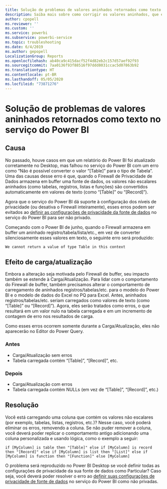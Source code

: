 ```yaml
---
title: Solução de problemas de valores aninhados retornados como texto no serviço do Power BI
description: Saiba mais sobre como corrigir os valores aninhados, que estão sendo convertidos em uma cadeia de caracteres ao usar configurações de privacidade de fonte de dados inadequada
author: cpopell
ms.reviewer: ''
ms.custom: ''
ms.service: powerbi
ms.subservice: powerbi-service
ms.topic: troubleshooting
ms.date: 6/4/2019
ms.author: gepopell
LocalizationGroup: Reports
ms.openlocfilehash: ab40ca9c415dacf52f4d82eb2c157d57aef92f93
ms.sourcegitcommit: 7aa0136f93f88516f97ddd8031ccac5d07863b92
ms.translationtype: HT
ms.contentlocale: pt-BR
ms.lasthandoff: 05/05/2020
ms.locfileid: "73871276"
---
```

# <a name="troubleshooting-nested-values-returned-as-text-in-power-bi-service"></a>Solução de problemas de valores aninhados retornados como texto no serviço do Power BI

## <a name="cause"></a>Causa

No passado, houve casos em que um relatório do Power BI foi atualizado corretamente no Desktop, mas falhou no serviço do Power BI com um erro como “Não é possível converter o valor “[Table]” para o tipo de Tabela”. Uma das causas desse erro é que, quando o Firewall de Privacidade de Dados armazena em buffer uma fonte de dados, os valores não escalares aninhados (como tabelas, registros, listas e funções) são convertidos automaticamente em valores de texto (como “[Table]” ou “[Record]”).

Agora que o serviço do Power BI dá suporte à configuração dos níveis de privacidade (ou desativa o Firewall inteiramente), esses erros podem ser evitados ao [definir as configurações de privacidade da fonte de dados](https://powerbi.microsoft.com/blog/privacy-levels-for-cloud-data-sources/) no serviço do Power BI para ser não privado.

Começando com o Power BI de junho, quando o Firewall armazena em buffer um aninhado registro/tabela/lista/etc., em vez de converter silenciosamente esses valores em texto, o seguinte erro será produzido: 

`We cannot return a value of type Table in this context`

## <a name="effect-on-loadrefresh"></a>Efeito de carga/atualização

Embora a alteração seja motivada pelo Firewall de buffer, seu impacto também se estende à Carga/Atualização. Para lidar com o comportamento do Firewall de buffer, também precisamos alterar o comportamento de carregamento de aninhados registros/tabelas/etc. para o modelo do Power BI e o modelo de dados do Excel no PQ para Excel. Antes, aninhados registros/tabelas/etc. seriam carregados como valores de texto (como “[Table]” ou “[Record]”). Agora, eles serão tratados como erros, o que resultará em um valor nulo na tabela carregada e em um incremento de contagem de erro nos resultados de carga.

Como esses erros ocorrem somente durante a Carga/Atualização, eles não aparecerão no Editor do Power Query.

### <a name="before"></a>Antes

- Carga/Atualização sem erros
- Tabela carregada contém “[Table]”, “[Record]”, etc.
 

### <a name="after"></a>Depois

- Carga/Atualização com erros
- Tabela carregada contém NULLs (em vez de “[Table]”, “[Record]”, etc.)
 

## <a name="resolution"></a>Resolução

Você está carregando uma coluna que contém os valores não escalares (por exemplo, tabelas, listas, registros, etc.)?
Nesse caso, você poderá eliminar os erros, removendo a coluna.
Se não puder remover a coluna, você deverá poder replicar o comportamento antigo adicionando uma coluna personalizada e usando lógica, como o exemplo a seguir:

`if [MyColumn] is table then "[Table]" else if [MyColumn] is record then "[Record]" else if [MyColumn] is list then "[List]" else if [MyColumn] is function then "[Function]" else [MyColumn]`

O problema será reproduzido no Power BI Desktop se você definir todas as configurações de privacidade da sua fonte de dados como Particular?
Caso seja, você deverá poder resolver o erro ao [definir suas configurações de privacidade de fonte de dados](https://powerbi.microsoft.com/blog/privacy-levels-for-cloud-data-sources/) no serviço do Power BI como não privadas.
